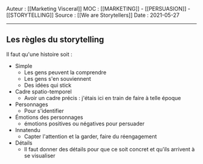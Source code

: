 Auteur : [[Marketing Visceral]]
MOC : [[MARKETING]] - [[PERSUASION]] - [[STORYTELLING]]
Source : [[We are Storytellers]]
Date : 2021-05-27
***

## Les règles du storytelling
Il faut qu'une histoire soit : 
- Simple
	- Les gens peuvent la comprendre
	- Les gens s'en souviennent
	- Des idées qui stick
- Cadre spatio-temporel
	- Avoir un cadre précis : j'étais ici en train de faire à telle époque
- Personnages	
	- Pour s'identifier
- Émotions des personnages
	- émotions positives ou négatives pour persuader
- Innatendu
	- Capter l'attention et la garder, faire du réengagement
- Détails
	- Il faut donner des détails pour que ce soit concret et qu'ils arrivent à se visualiser